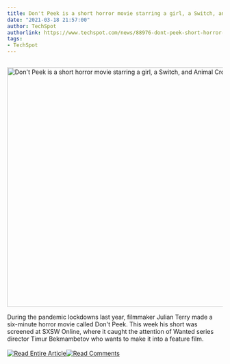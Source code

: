 ```yaml
---
title: Don't Peek is a short horror movie starring a girl, a Switch, and Animal Crossing
date: "2021-03-18 21:57:00"
author: TechSpot
authorlink: https://www.techspot.com/news/88976-dont-peek-short-horror-movie-starring-girl-switch.html
tags:
- TechSpot
---
```

<a href="https://www.techspot.com/news/88976-dont-peek-short-horror-movie-starring-girl-switch.html" target="_blank"><img src="https://static.techspot.com/images2/news/ts3_thumbs/2021/03/2021-03-18-ts3_thumbs-543.jpg" width="800" height="560" style="padding: 15px 0" title="Don't Peek is a short horror movie starring a girl, a Switch, and Animal Crossing" /></a><br />During the pandemic lockdowns last year, filmmaker Julian Terry made a six-minute horror movie called Don't Peek. This week his short was screened at SXSW Online, where it caught the attention of Wanted series director Timur Bekmambetov who wants to make it into a feature film.<br /><br /><a href="https://www.techspot.com/news/88976-dont-peek-short-horror-movie-starring-girl-switch.html"><img src="https://static.techspot.com/images/rss/rss_buttons_01.png" border="0" alt="Read Entire Article" /></a><a href="https://www.techspot.com/news/88976-dont-peek-short-horror-movie-starring-girl-switch.html#comments"><img src="https://static.techspot.com/images/rss/rss_buttons_02.png" border="0" alt="Read Comments" /></a><br /><br />